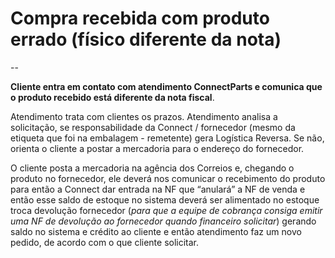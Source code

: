 # Compra recebida com produto errado (físico diferente da nota) 

--

**Cliente entra em contato com atendimento ConnectParts e comunica que o produto recebido está diferente da nota fiscal**. 

Atendimento trata com clientes os prazos. Atendimento analisa a solicitação, se responsabilidade da Connect / fornecedor (mesmo da etiqueta que foi na embalagem - remetente) gera Logística Reversa. Se não, orienta o cliente a postar a mercadoria para o endereço do fornecedor.

O cliente posta a mercadoria na agência dos Correios e, chegando o produto no fornecedor, ele deverá nos comunicar o recebimento do produto para então a Connect dar entrada na NF que “anulará” a NF de venda e então esse saldo de estoque no sistema deverá ser alimentado no estoque troca devolução fornecedor (_para que a equipe de cobrança consiga emitir uma NF de devolução ao fornecedor quando financeiro solicitar_) gerando saldo no sistema e crédito ao cliente e então atendimento faz um novo pedido, de acordo com o que cliente solicitar.
